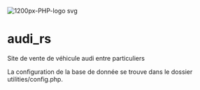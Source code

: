 ![1200px-PHP-logo svg](https://user-images.githubusercontent.com/43074465/98482391-587f9500-2201-11eb-820a-815eb08edcfe.png)
# audi_rs
Site de vente de véhicule audi entre particuliers

La configuration de la base de donnée se trouve dans le dossier utilities/config.php.
